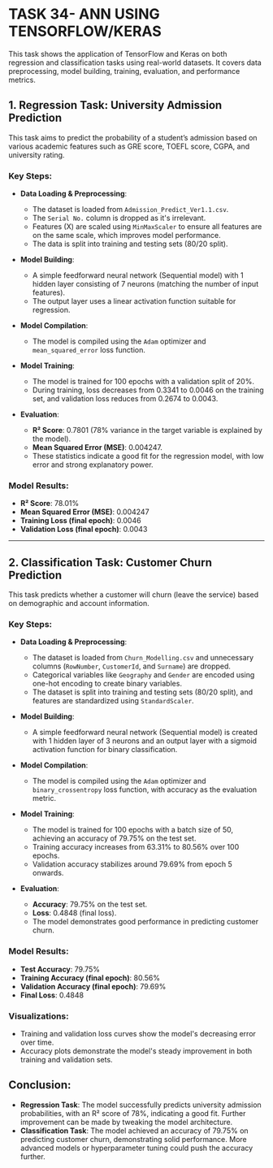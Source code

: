 # TASK 34- ANN USING TENSORFLOW/KERAS

This task shows the application of TensorFlow and Keras on both regression and classification tasks using real-world datasets. It covers data preprocessing, model building, training, evaluation, and performance metrics.

## 1. Regression Task: University Admission Prediction

This task aims to predict the probability of a student’s admission based on various academic features such as GRE score, TOEFL score, CGPA, and university rating.

### Key Steps:
- **Data Loading & Preprocessing**: 
  - The dataset is loaded from `Admission_Predict_Ver1.1.csv`.
  - The `Serial No.` column is dropped as it's irrelevant.
  - Features (X) are scaled using `MinMaxScaler` to ensure all features are on the same scale, which improves model performance.
  - The data is split into training and testing sets (80/20 split).

- **Model Building**: 
  - A simple feedforward neural network (Sequential model) with 1 hidden layer consisting of 7 neurons (matching the number of input features).
  - The output layer uses a linear activation function suitable for regression.

- **Model Compilation**: 
  - The model is compiled using the `Adam` optimizer and `mean_squared_error` loss function.

- **Model Training**:
  - The model is trained for 100 epochs with a validation split of 20%.
  - During training, loss decreases from 0.3341 to 0.0046 on the training set, and validation loss reduces from 0.2674 to 0.0043.

- **Evaluation**:
  - **R² Score**: 0.7801 (78% variance in the target variable is explained by the model).
  - **Mean Squared Error (MSE)**: 0.004247.
  - These statistics indicate a good fit for the regression model, with low error and strong explanatory power.

### Model Results:
- **R² Score**: 78.01%
- **Mean Squared Error (MSE)**: 0.004247
- **Training Loss (final epoch)**: 0.0046
- **Validation Loss (final epoch)**: 0.0043


____________________________________________________
## 2. Classification Task: Customer Churn Prediction

This task predicts whether a customer will churn (leave the service) based on demographic and account information.

### Key Steps:
- **Data Loading & Preprocessing**: 
  - The dataset is loaded from `Churn_Modelling.csv` and unnecessary columns (`RowNumber`, `CustomerId`, and `Surname`) are dropped.
  - Categorical variables like `Geography` and `Gender` are encoded using one-hot encoding to create binary variables.
  - The dataset is split into training and testing sets (80/20 split), and features are standardized using `StandardScaler`.

- **Model Building**:
  - A simple feedforward neural network (Sequential model) is created with 1 hidden layer of 3 neurons and an output layer with a sigmoid activation function for binary classification.

- **Model Compilation**:
  - The model is compiled using the `Adam` optimizer and `binary_crossentropy` loss function, with accuracy as the evaluation metric.

- **Model Training**:
  - The model is trained for 100 epochs with a batch size of 50, achieving an accuracy of 79.75% on the test set.
  - Training accuracy increases from 63.31% to 80.56% over 100 epochs.
  - Validation accuracy stabilizes around 79.69% from epoch 5 onwards.

- **Evaluation**:
  - **Accuracy**: 79.75% on the test set.
  - **Loss**: 0.4848 (final loss).
  - The model demonstrates good performance in predicting customer churn.

### Model Results:
- **Test Accuracy**: 79.75%
- **Training Accuracy (final epoch)**: 80.56%
- **Validation Accuracy (final epoch)**: 79.69%
- **Final Loss**: 0.4848

### Visualizations:
- Training and validation loss curves show the model's decreasing error over time.
- Accuracy plots demonstrate the model's steady improvement in both training and validation sets.

## Conclusion:
- **Regression Task**: The model successfully predicts university admission probabilities, with an R² score of 78%, indicating a good fit. Further improvement can be made by tweaking the model architecture.
- **Classification Task**: The model achieved an accuracy of 79.75% on predicting customer churn, demonstrating solid performance. More advanced models or hyperparameter tuning could push the accuracy further.

